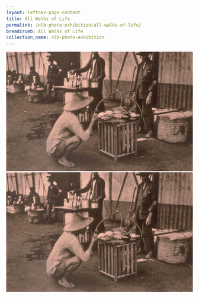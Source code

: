 ```yaml
---
layout: leftnav-page-content
title: All Walks of Life
permalink: /nlb-photo-exhibition/all-walks-of-life/
breadcrumb: All Walks of Life
collection_name: nlb-photo-exhibition
---
```

![Street Hawkers](/images/all-walks-of-life/Sub1-6-street-hawkers-1300.jpg)
![Street Hawkers](/images/all-walks-of-life/Sub1-6-street-hawkers-1400.jpg)
